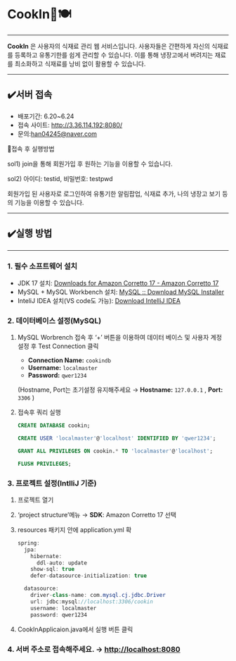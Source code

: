 # CookIn🍳🍽️

---
**CookIn** 은 사용자의 식재료 관리 웹 서비스입니다.
사용자들은 간편하게 자신의 식재료를 등록하고 유통기한를 쉽게 관리할 수 있습니다.
이를 통해 냉장고에서 버려지는 재료를 최소화하고 식재료를 낭비 없이 활용할 수 있습니다.

---

## ✔️서버 접속

- 배포기간: 6.20~6.24
- 접속 사이트: http://3.36.114.192:8080/
- 문의:han04245@naver.com

📌접속 후 실행방법

sol1) join을 통해 회원가입 후 원하는 기능을 이용할 수 있습니다. 

sol2) 아이디: testid, 비밀번호: testpwd

회원가입 된 사용자로 로그인하여 유통기한 알림팝업, 식재료 추가, 나의 냉장고 보기 등의 기능을 이용할 수 있습니다.

---

## ✔️실행 방법

---

### 1. 필수 소프트웨어 설치

- JDK 17 설치: [Downloads for Amazon Corretto 17 - Amazon Corretto 17](https://docs.aws.amazon.com/corretto/latest/corretto-17-ug/downloads-list.html)
- MySQL + MySQL Workbench 설치: [MySQL :: Download MySQL Installer](https://dev.mysql.com/downloads/installer/)
- InteliJ IDEA 설치(VS code도 가능): [Download IntelliJ IDEA](https://www.jetbrains.com/idea/download/?section=windows)

### 2. 데이터베이스 설정(MySQL)

1. MySQL Worbrench 접속 후 ‘+’  버튼을 이용하여 데이터 베이스 및 사용자 계정 설정 후 Test Connection 클릭
    - **Connection Name:** `cookindb`
    - **Username:** `localmaster`
    - **Password:** `qwer1234`
    
    (Hostname, Port는 초기설정 유지해주세요 → **Hostname:** `127.0.0.1` , **Port:** `3306` )
    
2. 접속후 쿼리 실행
    
    ```sql
    CREATE DATABASE cookin;
    
    CREATE USER 'localmaster'@'localhost' IDENTIFIED BY 'qwer1234';
    
    GRANT ALL PRIVILEGES ON cookin.* TO 'localmaster'@'localhost';
    
    FLUSH PRIVILEGES;
    ```
    

### 3. 프로젝트 설정(IntlliJ 기준)

1. 프로젝트 열기
2.  ‘project structure’메뉴 → **SDK**: Amazon Corretto 17 선택
3. resources 패키지 안에 application.yml  확
    
    ```java
    spring:
      jpa:
        hibernate:
          ddl-auto: update
        show-sql: true
        defer-datasource-initialization: true
    
      datasource:
        driver-class-name: com.mysql.cj.jdbc.Driver
        url: jdbc:mysql://localhost:3306/cookin
        username: localmaster
        password: qwer1234
    ```
    
4. CookInApplicaion.java에서 실행 버튼 클릭 

### 4. 서버 주소로 접속해주세요. →  [http://localhost:8080](http://localhost:8080/fridge.html)
